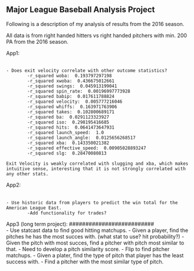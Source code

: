 Major League Baseball Analysis Project
---------------------------------------

Following is a description of my analysis of results from the 2016 season.

All data is from right handed hitters vs right handed pitchers with min. 200 PA from the 2016 season.

App1:
######
	- Does exit velocity correlate with other outcome statistics?
			-r_squared woba:  0.193797297198
			-r_squared xwoba:  0.436675012661
			-r_squared swings:  0.045913199041
			-r_squared spin_rate:  0.00196997773928
			-r_squared babip:  0.017611788824
			-r_squared velocity:  0.005777216046
			-r_squared whiffs:  0.163971763906
			-r_squared takes:  0.102800689171
			-r_squared ba:  0.0291123323927
			-r_squared iso:  0.298195416685
			-r_squared hits:  0.0641473647931
			-r_squared launch_speed:  1.0
			-r_squared launch_angle:  0.0125656268517
			-r_squared xba:  0.143350021382
			-r_squared effective_speed:  0.00905028893247
			-r_squared slg:  0.28470080813

	Exit Velocity is weakly correlated with slugging and xba, which makes intuitive sense, interesting that it is not strongly correlated with any other stats.

App2:
######
	- Use historic data from players to predict the win total for the American League East.
			-Add functionality for trades?


App3 (long term project):
##########################		
	- Use statcast data to find good hitting matchups.
		- Given a player, find the pitches he has the most succes with. (what stat to use? hit probability?)
		- Given the pitch with most succes, find a pitcher with pitch most similar to that.
				- Need to develop a pitch similarity score.
	- Flip to find pitcher matchups. 
		- Given a plater, find the type of pitch that player has the least success with.
		- Find a pitcher with the most similar type of pitch.